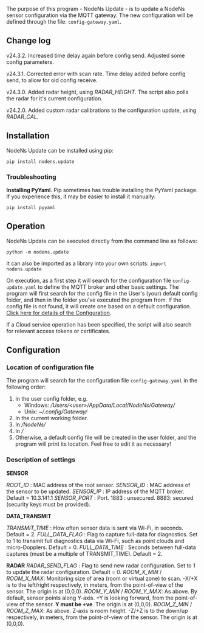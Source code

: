 The purpose of this program - NodeNs Update - is to update a NodeNs sensor configuration via the MQTT gateway. The new configuration will be defined through the file: ```config-gateway.yaml```.

## Change log

v24.3.2. Increased time delay again before config send. Adjusted some config parameters.

v24.3.1. Corrected error with scan rate. Time delay added before config send, to allow for old config receive.

v24.3.0. Added radar height, using *RADAR_HEIGHT*. The script also polls the radar for it's current configuration.

v24.2.0. Added custom radar calibrations to the configuration update, using *RADAR_CAL*.

## Installation
NodeNs Update can be installed using pip:
```
pip install nodens.update
```

### Troubleshooting
**Installing PyYaml**. Pip sometimes has trouble installing the PyYaml package. If you experience this, it may be easier to install it manually:
```
pip install pyyaml
```

## Operation
NodeNs Update can be executed directly from the command line as follows:
```
python -m nodens.update
```

It can also be imported as a library into your own scripts:
```import nodens.update```

On execution, as a first step it will search for the configuration file ```config-update.yaml``` to define the MQTT broker and other basic settings. The program will first search for the config file in the User's (your) default config folder, and then in the folder you've executed the program from. If the config file is not found, it will create one based on a default configuration. [Click here for details of the Configuration](##Configuration).

If a Cloud service operation has been specified, the script will also search for relevant access tokens or certificates.

## Configuration
### Location of configuration file 
The program will search for the configuration file ```config-gateway.yaml``` in the following order:

1.  In the user config folder, e.g.
    - Windows: */Users/\<user>/AppData/Local/NodeNs/Gateway/*
    - Unix:  *~/.config/Gateway/*
2.  In the current working folder.
3.  In *<System documents folder>/NodeNs/*
4.  In *<System documents folder>/*
5.  Otherwise, a default config file will be created in the user folder, and the program will print its location. Feel free to edit it as necessary!

### Description of settings

**SENSOR**

*ROOT_ID* : MAC address of the root sensor.
*SENSOR_ID* : MAC address of the sensor to be updated.
*SENSOR_IP* : IP address of the MQTT broker. Default = 10.3.141.1
*SENSOR_PORT* : Port. 1883 : unsecured. 8883: secured (security keys must be provided).

**DATA_TRANSMIT**

*TRANSMIT_TIME* : How often sensor data is sent via Wi-Fi, in seconds. Default = 2.
*FULL_DATA_FLAG* : Flag to capture full-data for diagnostics. Set to 1 to transmit full diagnostics data via Wi-Fi, such as point clouds and micro-Dopplers. Default = 0.
*FULL_DATA_TIME* : Seconds between full-data captures (must be a multiple of TRANSMIT_TIME). Default = 2.

**RADAR**
*RADAR_SEND_FLAG* : Flag to send new radar configuration. Set to 1 to update the radar configuration. Default = 0.
*ROOM_X_MIN* / *ROOM_X_MAX*: Monitoring size of area (room or virtual zone) to scan. -X/+X is to the left/right respectively, in meters, from the point-of-view of the sensor. The origin is at (0,0,0).
*ROOM_Y_MIN* / *ROOM_Y_MAX*: As above. By default, sensor points along Y-axis. +Y is looking forward, from the point-of-view of the sensor. **Y must be +ve**. The origin is at (0,0,0).
*ROOM_Z_MIN* / *ROOM_Z_MAX*: As above. Z-axis is room height. -Z/+Z is to the down/up respectively, in meters, from the point-of-view of the sensor. The origin is at (0,0,0).
